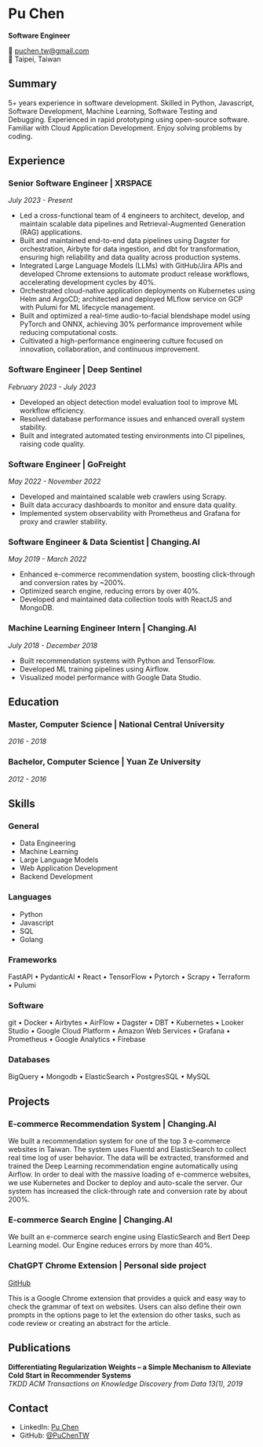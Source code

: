 # Pu Chen

**Software Engineer**

📧 puchen.tw@gmail.com  
📍 Taipei, Taiwan

## Summary

5+ years experience in software development. Skilled in Python, Javascript, Software Development, Machine Learning, Software Testing and Debugging. Experienced in rapid prototyping using open-source software. Familiar with Cloud Application Development. Enjoy solving problems by coding.

## Experience

### Senior Software Engineer | XRSPACE
*July 2023 - Present*

- Led a cross-functional team of 4 engineers to architect, develop, and maintain scalable data pipelines and Retrieval-Augmented Generation (RAG) applications.
- Built and maintained end-to-end data pipelines using Dagster for orchestration, Airbyte for data ingestion, and dbt for transformation, ensuring high reliability and data quality across production systems.
- Integrated Large Language Models (LLMs) with GitHub/Jira APIs and developed Chrome extensions to automate product release workflows, accelerating development cycles by 40%.
- Orchestrated cloud-native application deployments on Kubernetes using Helm and ArgoCD; architected and deployed MLflow service on GCP with Pulumi for ML lifecycle management.
- Built and optimized a real-time audio-to-facial blendshape model using PyTorch and ONNX, achieving 30% performance improvement while reducing computational costs.
- Cultivated a high-performance engineering culture focused on innovation, collaboration, and continuous improvement.

### Software Engineer | Deep Sentinel
*February 2023 - July 2023*

- Developed an object detection model evaluation tool to improve ML workflow efficiency.
- Resolved database performance issues and enhanced overall system stability.
- Built and integrated automated testing environments into CI pipelines, raising code quality.

### Software Engineer | GoFreight
*May 2022 - November 2022*

- Developed and maintained scalable web crawlers using Scrapy.
- Built data accuracy dashboards to monitor and ensure data quality.
- Implemented system observability with Prometheus and Grafana for proxy and crawler stability.

### Software Engineer & Data Scientist | Changing.AI
*May 2019 - March 2022*

- Enhanced e-commerce recommendation system, boosting click-through and conversion rates by ~200%.
- Optimized search engine, reducing errors by over 40%.
- Developed and maintained data collection tools with ReactJS and MongoDB.

### Machine Learning Engineer Intern | Changing.AI
*July 2018 - December 2018*

- Built recommendation systems with Python and TensorFlow.
- Developed ML training pipelines using Airflow.
- Visualized model performance with Google Data Studio.

## Education

### Master, Computer Science | National Central University
*2016 - 2018*

### Bachelor, Computer Science | Yuan Ze University
*2012 - 2016*

## Skills

### General
- Data Engineering
- Machine Learning
- Large Language Models
- Web Application Development
- Backend Development

### Languages
- Python
- Javascript
- SQL
- Golang

### Frameworks
FastAPI • PydanticAI • React • TensorFlow • Pytorch • Scrapy • Terraform • Pulumi

### Software
git • Docker • Airbytes • AirFlow • Dagster • DBT • Kubernetes • Looker Studio • Google Cloud Platform • Amazon Web Services • Grafana • Prometheus • Google Analytics • Firebase

### Databases
BigQuery • Mongodb • ElasticSearch • PostgresSQL • MySQL

## Projects

### E-commerce Recommendation System | Changing.AI
We built a recommendation system for one of the top 3 e-commerce websites in Taiwan. The system uses Fluentd and ElasticSearch to collect real time log of user behavior. The data will be extracted, transformed and trained the Deep Learning recommendation engine automatically using Airflow. In order to deal with the massive loading of e-commerce websites, we use Kubernetes and Docker to deploy and auto-scale the server. Our system has increased the click-through rate and conversion rate by about 200%.

### E-commerce Search Engine | Changing.AI
We built an e-commerce search engine using ElasticSearch and Bert Deep Learning model. Our Engine reduces errors by more than 40%.

### ChatGPT Chrome Extension | Personal side project
[GitHub](https://github.com/PuChenTW/gpt-extension)

This is a Google Chrome extension that provides a quick and easy way to check the grammar of text on websites. Users can also define their own prompts in the options page to let the extension do other tasks, such as code review or creating an abstract for the article.

## Publications

**Differentiating Regularization Weights – a Simple Mechanism to Alleviate Cold Start in Recommender Systems**  
*TKDD ACM Transactions on Knowledge Discovery from Data 13(1), 2019*

## Contact

- LinkedIn: [Pu Chen](https://www.linkedin.com/in/%E7%92%9E-%E9%99%B3-ba2a8a15a/)
- GitHub: [@PuChenTW](https://github.com/PuChenTW)